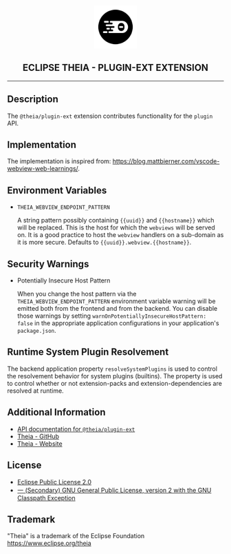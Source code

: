 <div align='center'>

<br />

<img src='https://raw.githubusercontent.com/eclipse-theia/theia/master/logo/theia.svg?sanitize=true' alt='theia-ext-logo' width='100px' />

<h2>ECLIPSE THEIA - PLUGIN-EXT EXTENSION</h2>

<hr />

</div>

## Description

The `@theia/plugin-ext` extension contributes functionality for the `plugin` API.

## Implementation

The implementation is inspired from: https://blog.mattbierner.com/vscode-webview-web-learnings/.

## Environment Variables

- `THEIA_WEBVIEW_ENDPOINT_PATTERN`

  A string pattern possibly containing `{{uuid}}` and `{{hostname}}` which will be replaced. This is the host for which the `webviews` will be served on.
  It is a good practice to host the `webview` handlers on a sub-domain as it is more secure.
  Defaults to `{{uuid}}.webview.{{hostname}}`.

## Security Warnings

- Potentially Insecure Host Pattern

  When you change the host pattern via the `THEIA_WEBVIEW_ENDPOINT_PATTERN` environment variable warning will be emitted both from the frontend and from the backend.
  You can disable those warnings by setting `warnOnPotentiallyInsecureHostPattern: false` in the appropriate application configurations in your application's `package.json`.

## Runtime System Plugin Resolvement

The backend application property `resolveSystemPlugins` is used to control the resolvement behavior for system plugins (builtins).
The property is used to control whether or not extension-packs and extension-dependencies are resolved at runtime.

## Additional Information

- [API documentation for `@theia/plugin-ext`](https://eclipse-theia.github.io/theia/docs/next/modules/plugin_ext.html)
- [Theia - GitHub](https://github.com/eclipse-theia/theia)
- [Theia - Website](https://theia-ide.org/)

## License

- [Eclipse Public License 2.0](http://www.eclipse.org/legal/epl-2.0/)
- [一 (Secondary) GNU General Public License, version 2 with the GNU Classpath Exception](https://projects.eclipse.org/license/secondary-gpl-2.0-cp)

## Trademark
"Theia" is a trademark of the Eclipse Foundation
https://www.eclipse.org/theia
